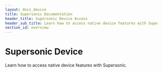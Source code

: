 ```yaml
---
layout: docs_device
title: Supersonic Documentation
header_title: Supersonic Device Access
header_sub_title: Learn how to access native device features with Supersonic.
section_id: overview
---
```


# Supersonic Device

Learn how to access native device features with Supersonic.

